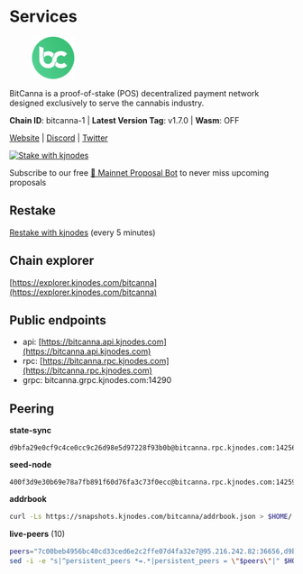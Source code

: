 # Services

<figure><img src="https://raw.githubusercontent.com/kj89/cosmos-images/main/logos/bitcanna.png" alt=""><figcaption></figcaption></figure>

BitCanna is a proof-of-stake (POS) decentralized payment network designed exclusively to serve the cannabis industry. 

**Chain ID**: bitcanna-1 | **Latest Version Tag**: v1.7.0 | **Wasm**: OFF

[Website](https://www.bitcanna.io) | [Discord](https://discord.gg/9AVrzaVQvs) | [Twitter](https://twitter.com/BitCannaGlobal)

[![Stake with kjnodes](https://i.ibb.co/cr44Q8j/button-stake-with-kjnodes.png)](https://restake.app/bitcanna/bcnavaloper1aym6s8eza7kjvnxuwxufrzccz6vqvgnsc47cc7)

Subscribe to our free [🤖 Mainnet Proposal Bot](https://t.me/kjnodes_proposal_bot) to never miss upcoming proposals

## Restake

[Restake with kjnodes](https://restake.app/bitcanna/bcnavaloper1aym6s8eza7kjvnxuwxufrzccz6vqvgnsc47cc7) (every 5 minutes)
## Chain explorer
[https://explorer.kjnodes.com/bitcanna](https://explorer.kjnodes.com/bitcanna)

## Public endpoints

* api: [https://bitcanna.api.kjnodes.com](https://bitcanna.api.kjnodes.com)
* rpc: [https://bitcanna.rpc.kjnodes.com](https://bitcanna.rpc.kjnodes.com)
* grpc: bitcanna.grpc.kjnodes.com:14290

## Peering

**state-sync**

```text
d9bfa29e0cf9c4ce0cc9c26d98e5d97228f93b0b@bitcanna.rpc.kjnodes.com:14256
```

**seed-node**

```text
400f3d9e30b69e78a7fb891f60d76fa3c73f0ecc@bitcanna.rpc.kjnodes.com:14259
```

**addrbook**
```bash
curl -Ls https://snapshots.kjnodes.com/bitcanna/addrbook.json > $HOME/.bcna/config/addrbook.json
```

**live-peers** (10)
```bash
peers="7c00beb4956bc40cd33ced6e2c2ffe07d4fa32e7@95.216.242.82:36656,d9bfa29e0cf9c4ce0cc9c26d98e5d97228f93b0b@65.109.88.38:14256,17065f4b6062471aa2e1e615d5061e200a1d44e0@62.171.190.198:26656,0cd929dc9fda0b0267b6f32c15146f5f5fe50403@65.108.230.113:21326,88c6b1fa1c7fef98b4449b769eb2705476586664@65.109.92.241:21326,6ae1dfa46884560e13962d73462e5bda0bb8c019@65.109.33.48:17656,a66bce0ddb49dcf60a5b83fd94a7bd4d0878f127@154.53.40.9:26656,b587bf827b5f680c417601b536ffbd505c88bb07@193.70.45.106:13056,23671067d0fd40aec523290585c7d8e91034a771@65.108.43.170:26656,8a3d8b8a6608f19fbdb34d330c9c9dd44a756a38@88.198.52.150:26666"
sed -i -e "s|^persistent_peers *=.*|persistent_peers = \"$peers\"|" $HOME/.bcna/config/config.toml
```
